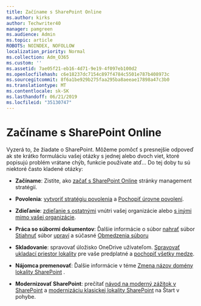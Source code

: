```yaml
---
title: Začíname s SharePoint Online
ms.author: kirks
author: Techwriter40
manager: pamgreen
ms.audience: Admin
ms.topic: article
ROBOTS: NOINDEX, NOFOLLOW
localization_priority: Normal
ms.collection: Adm_O365
ms.custom: ''
ms.assetid: 7ae05f21-eb16-4d71-9e19-4f097eb100d2
ms.openlocfilehash: c6e18237dc7154c897f4784c5501e787b408973c
ms.sourcegitcommit: 8f6a1be929b275faa295ba8aeeae17898a47c3b0
ms.translationtype: MT
ms.contentlocale: sk-SK
ms.lasthandoff: 06/21/2019
ms.locfileid: "35130747"
---
```

# <a name="get-started-with-sharepoint-online"></a>Začíname s SharePoint Online

Vyzerá to, že žiadate o SharePoint. Môžeme pomôcť s presnejšie odpoveď ak ste krátko formuláciu vašej otázky s jednej alebo dvoch viet, ktoré popisujú problém vrátane chýb, funkcie používate atď... Do tej doby tu sú niektoré často kladené otázky:



- **Začíname**: Zistite, ako [začať s SharePoint Online](https://docs.microsoft.com/sharepoint/introduction) stránky management stratégií.

- **Povolenia**: [vytvoriť stratégiu povolenia](https://docs.microsoft.com/sharepoint/default-sharepoint-groups) a [Pochopiť úrovne povolení](https://docs.microsoft.com/sharepoint/understanding-permission-levels).

- **Zdieľanie**: [zdieľanie s ostatnými](https://docs.microsoft.com/sharepoint/default-sharepoint-groups) vnútri vašej organizácie alebo [s inými mimo vašej organizácie](https://docs.microsoft.com/sharepoint/external-sharing-overview).

- **Práca so súbormi dokumentov**: Ďalšie informácie o súbor [nahrať](https://support.office.com/article/Upload-a-folder-or-files-to-a-document-library-eb18fcba-c953-4d45-8d90-8da66edeacdb) súbor [Stiahnuť](https://support.office.com/article/Download-files-and-folders-from-OneDrive-or-SharePoint-5c7397b7-19c7-4893-84fe-d02e8fa5df05) súbor [upraví](https://support.office.com/article/Edit-a-document-in-a-document-library-02d8497f-1c13-4114-949a-b8466f639b07) a súčasné [Obmedzenia súboru](https://support.office.com/article/invalid-file-names-and-file-types-in-onedrive-onedrive-for-business-and-sharepoint-64883a5d-228e-48f5-b3d2-eb39e07630fa?ui=en-US&amp;rs=en-US&amp;ad=US)

- **Skladovanie**: spravovať úložisko OneDrive užívateľom</a>. [Spravovať ukladací priestor lokality](https://docs.microsoft.com/sharepoint/manage-site-collection-storage-limits) pre vaše predplatné a [pochopiť všetky medze](https://docs.microsoft.com/office365/servicedescriptions/sharepoint-online-service-description/sharepoint-online-limits).

- **Nájomca premenovať**: Ďalšie informácie v téme [Zmena názov domény lokality SharePoint](https://docs.microsoft.com/sharepoint/change-your-sharepoint-domain-name) .

- **Modernizovať SharePoint**: prečítať [návod na moderný zážitok v SharePoint](https://docs.microsoft.com/sharepoint/guide-to-sharepoint-modern-experience) a [modernizáciu klasickej lokality SharePoint](https://docs.microsoft.com/sharepoint/dev/transform/modernize-classic-sites) na Štart v pohybe.

